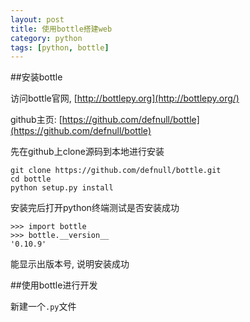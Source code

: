 ```yaml
---
layout: post
title: 使用bottle搭建web
category: python
tags: [python, bottle]
---
```


##安装bottle

访问bottle官网, [http://bottlepy.org](http://bottlepy.org/)

github主页: [https://github.com/defnull/bottle](https://github.com/defnull/bottle)

先在github上clone源码到本地进行安装

    git clone https://github.com/defnull/bottle.git
    cd bottle
    python setup.py install

安装完后打开python终端测试是否安装成功

    >>> import bottle
    >>> bottle.__version__
    '0.10.9'

能显示出版本号, 说明安装成功

##使用bottle进行开发

新建一个`.py`文件

